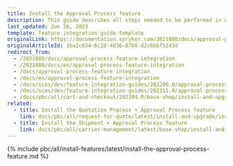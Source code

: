 ```yaml
---
title: Install the Approval Process feature
description: This guide describes all steps needed to be performed in order to integrate the Approval Process feature into your project.
last_updated: Jun 26, 2023
template: feature-integration-guide-template
originalLink: https://documentation.spryker.com/2021080/docs/approval-process-feature-integration
originalArticleId: 1ba2c034-6c2d-4036-87b8-d2c6bbf5243d
redirect_from:
  - /2021080/docs/approval-process-feature-integration
  - /2021080/docs/en/approval-process-feature-integration
  - /docs/approval-process-feature-integration
  - /docs/en/approval-process-feature-integration
  - /docs/scos/dev/feature-integration-guides/202200.0/approval-process-feature-integration.html
  - /docs/scos/dev/feature-integration-guides/202311.0/approval-process-feature-integration.html
  - /docs/pbc/all/cart-and-checkout/202204.0/base-shop/install-and-upgrade/install-features/install-the-approval-process-feature.html
related:
  - title: Install the Quotation Process + Approval Process feature
    link: docs/pbc/all/request-for-quote/latest/install-and-upgrade/install-features/install-the-quotation-process-approval-process-feature.html
  - title: Install the Shipment + Approval Process feature
    link: docs/pbc/all/carrier-management/latest/base-shop/install-and-upgrade/install-features/install-the-shipment-approval-process-feature.html
---
```


{% include pbc/all/install-features/latest/install-the-approval-process-feature.md %} <!-- To edit, see /_includes/pbc/all/install-features/202311.0/install-the-approval-process-feature.md -->
